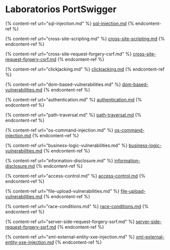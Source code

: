 # Laboratorios PortSwigger

{% content-ref url="sql-injection.md" %}
[sql-injection.md](sql-injection.md)
{% endcontent-ref %}

{% content-ref url="cross-site-scripting.md" %}
[cross-site-scripting.md](cross-site-scripting.md)
{% endcontent-ref %}

{% content-ref url="cross-site-request-forgery-csrf.md" %}
[cross-site-request-forgery-csrf.md](cross-site-request-forgery-csrf.md)
{% endcontent-ref %}

{% content-ref url="clickjacking.md" %}
[clickjacking.md](clickjacking.md)
{% endcontent-ref %}

{% content-ref url="dom-based-vulnerabilities.md" %}
[dom-based-vulnerabilities.md](dom-based-vulnerabilities.md)
{% endcontent-ref %}

{% content-ref url="authentication.md" %}
[authentication.md](authentication.md)
{% endcontent-ref %}

{% content-ref url="path-traversal.md" %}
[path-traversal.md](path-traversal.md)
{% endcontent-ref %}

{% content-ref url="os-command-injection.md" %}
[os-command-injection.md](os-command-injection.md)
{% endcontent-ref %}

{% content-ref url="business-logic-vulnerabilities.md" %}
[business-logic-vulnerabilities.md](business-logic-vulnerabilities.md)
{% endcontent-ref %}

{% content-ref url="information-disclosure.md" %}
[information-disclosure.md](information-disclosure.md)
{% endcontent-ref %}

{% content-ref url="access-control.md" %}
[access-control.md](access-control.md)
{% endcontent-ref %}

{% content-ref url="file-upload-vulnerabilities.md" %}
[file-upload-vulnerabilities.md](file-upload-vulnerabilities.md)
{% endcontent-ref %}

{% content-ref url="race-conditions.md" %}
[race-conditions.md](race-conditions.md)
{% endcontent-ref %}

{% content-ref url="server-side-request-forgery-ssrf.md" %}
[server-side-request-forgery-ssrf.md](server-side-request-forgery-ssrf.md)
{% endcontent-ref %}

{% content-ref url="xml-external-entity-xxe-injection.md" %}
[xml-external-entity-xxe-injection.md](xml-external-entity-xxe-injection.md)
{% endcontent-ref %}
